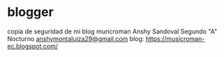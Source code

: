 # blogger
copia de seguridad de mi blog muricroman 
Anshy Sandoval 
Segundo "A" Nocturno 
anshymontaluiza29@gmail.com 
blog: https://musicroman-ec.blogspot.com/
